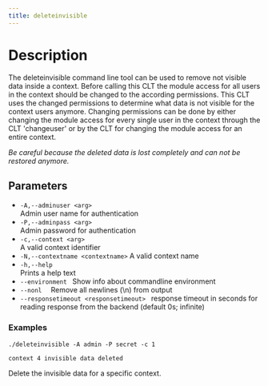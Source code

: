 ```yaml
---
title: deleteinvisible
---
```


# Description
The deleteinvisible command line tool can be used to remove not visible data inside a context. Before calling this CLT the module access for all users in the context should be changed to the according permissions. This CLT uses the changed permissions to determine what data is not visible for the context users anymore. Changing permissions can be done by either changing the module access for every single user in the context through the CLT 'changeuser' or by the CLT for changing the module access for an entire context.

*Be careful because the deleted data is lost completely and can not be restored anymore.*

## Parameters

 - ``-A,--adminuser <arg>``<br>
 Admin user name for authentication
 - ``-P,--adminpass <arg>``<br>
 Admin password for authentication
 - ``-c,--context <arg>``<br>
 A valid context identifier
 - `` -N,--contextname <contextname> ``
 A valid context name
 - ``-h,--help``<br>
 Prints a help text
 - ``--environment ``
  Show info about commandline environment
 - `` --nonl   ``
 Remove all newlines (\n) from output
 - ``--responsetimeout <responsetimeout> `` 
 response timeout in seconds for reading response from the backend (default 0s; infinite)
     

### Examples

```
./deleteinvisible -A admin -P secret -c 1

context 4 invisible data deleted
```
Delete the invisible data for a specific context.